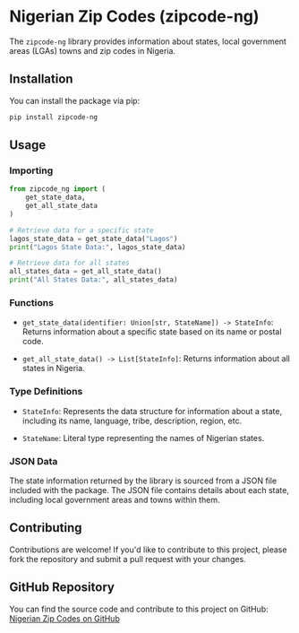 # Nigerian Zip Codes (zipcode-ng)

The `zipcode-ng` library provides information about states, local government areas (LGAs) towns and zip codes in Nigeria.

## Installation

You can install the package via pip:

```bash
pip install zipcode-ng
```

## Usage

### Importing

```python
from zipcode_ng import (
    get_state_data,
    get_all_state_data
)

# Retrieve data for a specific state
lagos_state_data = get_state_data("Lagos")
print("Lagos State Data:", lagos_state_data)

# Retrieve data for all states
all_states_data = get_all_state_data()
print("All States Data:", all_states_data)
```

### Functions

- `get_state_data(identifier: Union[str, StateName]) -> StateInfo`: Returns information about a specific state based on its name or postal code.

- `get_all_state_data() -> List[StateInfo]`: Returns information about all states in Nigeria.

### Type Definitions

- `StateInfo`: Represents the data structure for information about a state, including its name, language, tribe, description, region, etc.

- `StateName`: Literal type representing the names of Nigerian states.

### JSON Data

The state information returned by the library is sourced from a JSON file included with the package. The JSON file contains details about each state, including local government areas and towns within them.

## Contributing

Contributions are welcome! If you'd like to contribute to this project, please fork the repository and submit a pull request with your changes.

## GitHub Repository

You can find the source code and contribute to this project on GitHub: [Nigerian Zip Codes on GitHub](https://github.com/awesomegoodman/zipcode-ng)
